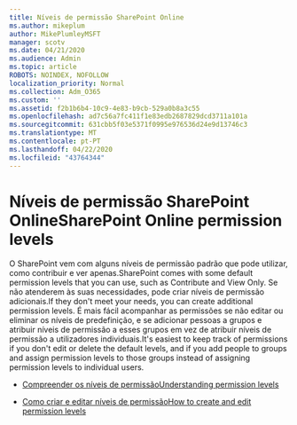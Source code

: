 ```yaml
---
title: Níveis de permissão SharePoint Online
ms.author: mikeplum
author: MikePlumleyMSFT
manager: scotv
ms.date: 04/21/2020
ms.audience: Admin
ms.topic: article
ROBOTS: NOINDEX, NOFOLLOW
localization_priority: Normal
ms.collection: Adm_O365
ms.custom: ''
ms.assetid: f2b1b6b4-10c9-4e83-b9cb-529a0b8a3c55
ms.openlocfilehash: ad7c56a7fc411f1e83edb2687829dcd3711a101a
ms.sourcegitcommit: 631cbb5f03e5371f0995e976536d24e9d13746c3
ms.translationtype: MT
ms.contentlocale: pt-PT
ms.lasthandoff: 04/22/2020
ms.locfileid: "43764344"
---
```

# <a name="sharepoint-online-permission-levels"></a><span data-ttu-id="b309b-102">Níveis de permissão SharePoint Online</span><span class="sxs-lookup"><span data-stu-id="b309b-102">SharePoint Online permission levels</span></span>

<span data-ttu-id="b309b-103">O SharePoint vem com alguns níveis de permissão padrão que pode utilizar, como contribuir e ver apenas.</span><span class="sxs-lookup"><span data-stu-id="b309b-103">SharePoint comes with some default permission levels that you can use, such as Contribute and View Only.</span></span> <span data-ttu-id="b309b-104">Se não atenderem às suas necessidades, pode criar níveis de permissão adicionais.</span><span class="sxs-lookup"><span data-stu-id="b309b-104">If they don't meet your needs, you can create additional permission levels.</span></span> <span data-ttu-id="b309b-105">É mais fácil acompanhar as permissões se não editar ou eliminar os níveis de predefinição, e se adicionar pessoas a grupos e atribuir níveis de permissão a esses grupos em vez de atribuir níveis de permissão a utilizadores individuais.</span><span class="sxs-lookup"><span data-stu-id="b309b-105">It's easiest to keep track of permissions if you don't edit or delete the default levels, and if you add people to groups and assign permission levels to those groups instead of assigning permission levels to individual users.</span></span>
  
- [<span data-ttu-id="b309b-106">Compreender os níveis de permissão</span><span class="sxs-lookup"><span data-stu-id="b309b-106">Understanding permission levels</span></span>](https://go.microsoft.com/fwlink/?linkid=867071)
    
- [<span data-ttu-id="b309b-107">Como criar e editar níveis de permissão</span><span class="sxs-lookup"><span data-stu-id="b309b-107">How to create and edit permission levels</span></span>](https://go.microsoft.com/fwlink/?linkid=867072)
    

